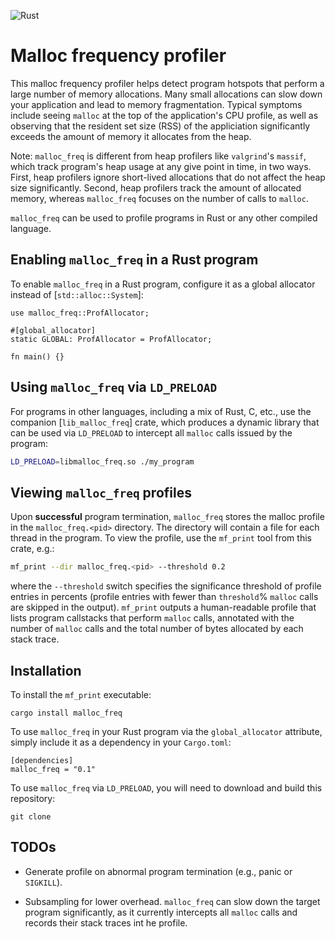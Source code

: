 ![Rust](https://github.com/ryzhyk/malloc_freq/workflows/Rust/badge.svg)

# Malloc frequency profiler

This malloc frequency profiler helps detect program hotspots that perform a large number of
memory allocations.  Many small allocations can slow down your application
and lead to memory fragmentation.  Typical symptoms include seeing `malloc` at the top of the
application's CPU profile, as well as observing that the resident set size (RSS) of the
appliciation significantly exceeds the amount of memory it allocates from the heap.

Note: `malloc_freq` is different from heap profilers like `valgrind`'s `massif`, which track
program's heap usage at any give point in time, in two ways.  First, heap profilers ignore
short-lived allocations that do not affect the heap size significantly.  Second, heap profilers
track the amount of allocated memory, whereas `malloc_freq` focuses on the number of calls
to `malloc`.

`malloc_freq` can be used to profile programs in Rust or any other compiled language.

## Enabling `malloc_freq` in a Rust program

To enable `malloc_freq` in a Rust program, configure it as a global allocator instead of
[`std::alloc::System`]:

```
use malloc_freq::ProfAllocator;

#[global_allocator]
static GLOBAL: ProfAllocator = ProfAllocator;

fn main() {}
```

## Using `malloc_freq` via `LD_PRELOAD`

For programs in other languages, including a mix of Rust, C, etc., use the companion
[`lib_malloc_freq`] crate, which produces a dynamic library that can be used via `LD_PRELOAD`
to intercept all `malloc` calls issued by the program:

```bash
LD_PRELOAD=libmalloc_freq.so ./my_program
```

## Viewing `malloc_freq` profiles

Upon **successful** program termination, `malloc_freq` stores the malloc profile in
the `malloc_freq.<pid>` directory.  The directory will contain a file for each thread in the
program.  To view the profile, use the `mf_print` tool from this crate, e.g.:

```bash
mf_print --dir malloc_freq.<pid> --threshold 0.2
```

where the `--threshold` switch specifies the significance threshold of profile entries in
percents (profile entries with fewer than `threshold`% `malloc` calls are skipped in the output).
`mf_print` outputs a human-readable profile that lists program callstacks that perform `malloc`
calls, annotated with the number of `malloc` calls and the total number of bytes allocated by each
stack trace.

## Installation

To install the `mf_print` executable:

```
cargo install malloc_freq
```

To use `malloc_freq` in your Rust program via the `global_allocator` attribute,
simply include it as a dependency in your `Cargo.toml`:

```
[dependencies]
malloc_freq = "0.1"
```

To use `malloc_freq` via `LD_PRELOAD`, you will need to download and build this
repository:

```
git clone 
```

## TODOs

- Generate profile on abnormal program termination (e.g., panic or `SIGKILL`).

- Subsampling for lower overhead.  `malloc_freq` can slow down the target
  program significantly, as it currently intercepts all `malloc` calls and
  records their stack traces int he profile.
